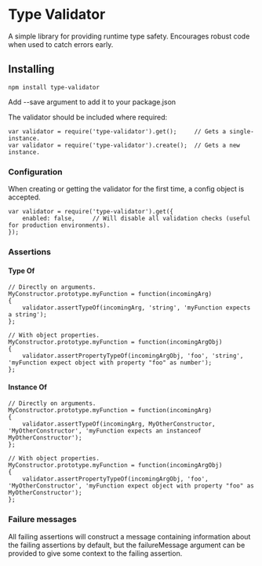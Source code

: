 # Type Validator
A simple library for providing runtime type safety. Encourages robust code when used to catch errors early.

## Installing

```
npm install type-validator
```
Add --save argument to add it to your package.json

The validator should be included where required:
```
var validator = require('type-validator').get();     // Gets a single-instance.
var validator = require('type-validator').create();  // Gets a new instance.
```

### Configuration
When creating or getting the validator for the first time, a config object is accepted.
```
var validator = require('type-validator').get({
    enabled: false,     // Will disable all validation checks (useful for production environments).
});
```

### Assertions

#### Type Of

```
// Directly on arguments.
MyConstructor.prototype.myFunction = function(incomingArg)
{
    validator.assertTypeOf(incomingArg, 'string', 'myFunction expects a string');
};

// With object properties.
MyConstructor.prototype.myFunction = function(incomingArgObj)
{
    validator.assertPropertyTypeOf(incomingArgObj, 'foo', 'string', 'myFunction expect object with property "foo" as number');
};
```

#### Instance Of

```
// Directly on arguments.
MyConstructor.prototype.myFunction = function(incomingArg)
{
    validator.assertTypeOf(incomingArg, MyOtherConstructor, 'MyOtherConstructor', 'myFunction expects an instanceof MyOtherConstructor');
};

// With object properties.
MyConstructor.prototype.myFunction = function(incomingArgObj)
{
    validator.assertPropertyTypeOf(incomingArgObj, 'foo', 'MyOtherConstructor', 'myFunction expect object with property "foo" as MyOtherConstructor');
};
```

### Failure messages
All failing assertions will construct a message containing information about the failing assertions by default, but the failureMessage argument can be provided to give some context to the failing assertion.